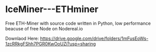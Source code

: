 # IceMiner---ETHminer
Free ETH-Miner with source code written in Python, low performance beacuse of free Node on Nodereal.io

Downlaod Here: https://drive.google.com/drive/folders/1mFusEoWs-1zcRRkgFShh7PGR0KwOoUZi?usp=sharing
